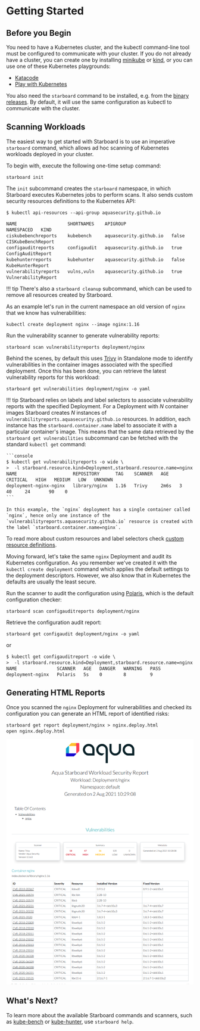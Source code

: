# Getting Started

## Before you Begin

You need to have a Kubernetes cluster, and the kubectl command-line tool must be configured to communicate with your
cluster. If you do not already have a cluster, you can create one by installing [minikube] or [kind], or you can use one
of these Kubernetes playgrounds:

* [Katacode](https://www.katacoda.com/courses/kubernetes/playground)
* [Play with Kubernetes](http://labs.play-with-k8s.com/)

You also need the `starboard` command to be installed, e.g. from the [binary releases](./installation/binary-releases.md).
By default, it will use the same configuration as kubectl to communicate with the cluster.

## Scanning Workloads

The easiest way to get started with Starboard is to use an imperative `starboard` command, which allows ad hoc scanning
of Kubernetes workloads deployed in your cluster.

To begin with, execute the following one-time setup command:

```
starboard init
```

The `init` subcommand creates the `starboard` namespace, in which Starboard executes Kubernetes jobs to perform
scans. It also sends custom security resources definitions to the Kubernetes API:

```
$ kubectl api-resources --api-group aquasecurity.github.io
```
```console
NAME                   SHORTNAMES    APIGROUP                 NAMESPACED   KIND
ciskubebenchreports    kubebench     aquasecurity.github.io   false        CISKubeBenchReport
configauditreports     configaudit   aquasecurity.github.io   true         ConfigAuditReport
kubehunterreports      kubehunter    aquasecurity.github.io   false        KubeHunterReport
vulnerabilityreports   vulns,vuln    aquasecurity.github.io   true         VulnerabilityReport
```

!!! tip
    There's also a `starboard cleanup` subcommand, which can be used to remove all resources created by Starboard.

As an example let's run in the current namespace an old version of `nginx` that we know has vulnerabilities:

```
kubectl create deployment nginx --image nginx:1.16
```

Run the vulnerability scanner to generate vulnerability reports:

```
starboard scan vulnerabilityreports deployment/nginx
```

Behind the scenes, by default this uses [Trivy][trivy] in Standalone mode to identify vulnerabilities in the container
images associated with the specified deployment. Once this has been done, you can retrieve the latest vulnerability
reports for this workload:

```
starboard get vulnerabilities deployment/nginx -o yaml
```

!!! tip
    Starboard relies on labels and label selectors to associate vulnerability reports with the specified Deployment.
    For a Deployment with *N* container images Starboard creates *N* instances of `vulnerabilityreports.aquasecurity.github.io`
    resources. In addition, each instance has the `starboard.container.name` label to associate it with a particular
    container's image. This means that the same data retrieved by the `starboard get vulnerabilities` subcommand can be
    fetched with the standard `kubectl get` command:

    ```console
    $ kubectl get vulnerabilityreports -o wide \
    >  -l starboard.resource.kind=Deployment,starboard.resource.name=nginx
    NAME                     REPOSITORY      TAG    SCANNER   AGE    CRITICAL   HIGH   MEDIUM   LOW   UNKNOWN
    deployment-nginx-nginx   library/nginx   1.16   Trivy     2m6s   3          40     24       90    0
    ```

    In this example, the `nginx` deployment has a single container called `nginx`, hence only one instance of the
    `vulnerabilityreports.aquasecurity.github.io` resource is created with the label `starboard.container.name=nginx`.

To read more about custom resources and label selectors check [custom resource definitions][crds].

[trivy]: https://github.com/aquasecurity/trivy
[crds]: ./../crds.md

Moving forward, let's take the same `nginx` Deployment and audit its Kubernetes configuration. As you remember we've
created it with the `kubectl create deployment` command which applies the default settings to the deployment descriptors.
However, we also know that in Kubernetes the defaults are usually the least secure.

Run the scanner to audit the configuration using [Polaris](./../integrations/config-checkers/polaris.md), which is the
default configuration checker:

```
starboard scan configauditreports deployment/nginx
```

Retrieve the configuration audit report:

```
starboard get configaudit deployment/nginx -o yaml
```

or

```console
$ kubectl get configauditreport -o wide \
>  -l starboard.resource.kind=Deployment,starboard.resource.name=nginx
NAME               SCANNER   AGE   DANGER   WARNING   PASS
deployment-nginx   Polaris   5s    0        8         9
```

[comment]: <> (Similar to vulnerabilities the Starboard Octant plugin can visualize config audit reports. What's more important,)
[comment]: <> (Starboard and Octant provide a single pane view with visibility into potentially dangerous and exploitable)
[comment]: <> (vulnerabilities as well as configuration issues that might affect stability, reliability, and scalability of the)
[comment]: <> (`nginx` Deployment.)
[comment]: <> (<p align="center">)
[comment]: <> (  <img src="docs/images/next-steps/deployment_configauditreports.png">)
[comment]: <> (</p>)

## Generating HTML Reports

Once you scanned the `nginx` Deployment for vulnerabilities and checked its configuration you can generate an HTML
report of identified risks:

```
starboard get report deployment/nginx > nginx.deploy.html
open nginx.deploy.html
```
![Vulnerability Report](../images/vulnerabilityReport.png)
## What's Next?

To learn more about the available Starboard commands and scanners, such as [kube-bench][aqua-kube-bench] or
[kube-hunter][aqua-kube-hunter], use `starboard help`.

[minikube]: https://minikube.sigs.k8s.io/docs/
[kind]: https://kind.sigs.k8s.io/docs/
[polaris]: https://github.com/FairwindsOps/polaris
[aqua-kube-bench]: https://github.com/aquasecurity/kube-bench
[aqua-kube-hunter]: https://github.com/aquasecurity/kube-hunter
